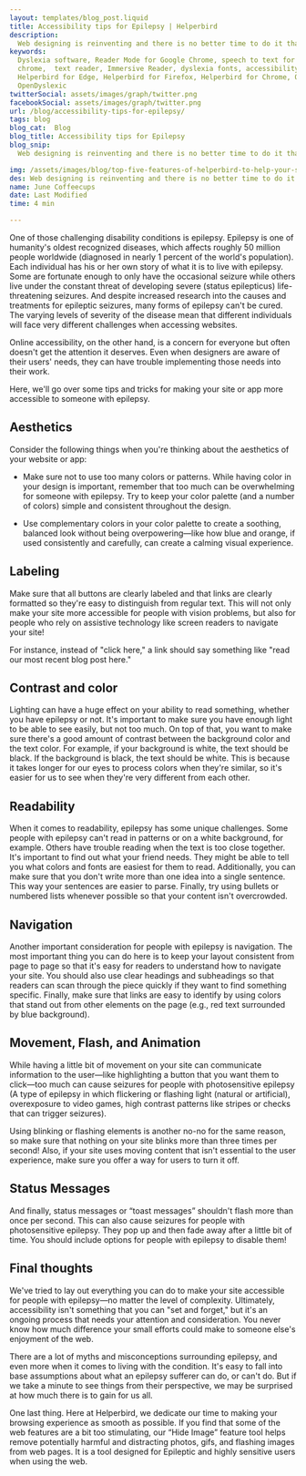 ```yaml
---
layout: templates/blog_post.liquid
title: Accessibility tips for Epilepsy | Helperbird
description:
  Web designing is reinventing and there is no better time to do it than now. Having a great and accessible friendly website will not only help people browse with ease but gives the opportunity to people with disabilities to use them more conveniently and enjoyably.
keywords:
  Dyslexia software, Reader Mode for Google Chrome, speech to text for chrome, Text to speech for
  chrome,  text reader, Immersive Reader, dyslexia fonts, accessibility software, dyslexia software,
  Helperbird for Edge, Helperbird for Firefox, Helperbird for Chrome, Opendyslexic for Chrome,
  OpenDyslexic
twitterSocial: assets/images/graph/twitter.png
facebookSocial: assets/images/graph/twitter.png
url: /blog/accessibility-tips-for-epilepsy/
tags: blog
blog_cat:  Blog
blog_title: Accessibility tips for Epilepsy
blog_snip:
  Web designing is reinventing and there is no better time to do it than now. Having a great and accessible friendly website will not only help people browse with ease but gives the opportunity to people with disabilities to use them more conveniently and enjoyably.

img: /assets/images/blog/top-five-features-of-helperbird-to-help-your-students-in-2021/top-five-features-of-helperbird-to-help-your-students-in-2021.png
des: Web designing is reinventing and there is no better time to do it than now. Having a great and accessible friendly website will not only help people browse with ease but gives the opportunity to people with disabilities to use them more conveniently and enjoyably.
name: June Coffeecups
date: Last Modified
time: 4 min

---
```


 
One of those challenging disability conditions is epilepsy. Epilepsy is one of humanity's oldest recognized diseases, which affects roughly 50 million people worldwide (diagnosed in nearly 1 percent of the world's population). Each individual has his or her own story of what it is to live with epilepsy. Some are fortunate enough to only have the occasional seizure while others live under the constant threat of developing severe (status epilepticus) life-threatening seizures. 
And despite increased research into the causes and treatments for epileptic seizures, many forms of epilepsy can't be cured. The varying levels of severity of the disease mean that different individuals will face very different challenges when accessing websites.
 
Online accessibility, on the other hand, is a concern for everyone but often doesn't get the attention it deserves. Even when designers are aware of their users' needs, they can have trouble implementing those needs into their work.
 
Here, we'll go over some tips and tricks for making your site or app more accessible to someone with epilepsy.
 
## Aesthetics
 
Consider the following things when you're thinking about the aesthetics of your website or app:
 
- Make sure not to use too many colors or patterns. While having color in your design is important, remember that too much can be overwhelming for someone with epilepsy. Try to keep your color palette (and a number of colors) simple and consistent throughout the design.
 
- Use complementary colors in your color palette to create a soothing, balanced look without being overpowering—like how blue and orange, if used consistently and carefully, can create a calming visual experience.
 

## Labeling
 
Make sure that all buttons are clearly labeled and that links are clearly formatted so they're easy to distinguish from regular text. This will not only make your site more accessible for people with vision problems, but also for people who rely on assistive technology like screen readers to navigate your site!
 
For instance, instead of "click here," a link should say something like "read our most recent blog post here."
 

## Contrast and color
 
Lighting can have a huge effect on your ability to read something, whether you have epilepsy or not. It's important to make sure you have enough light to be able to see easily, but not too much. On top of that, you want to make sure there's a good amount of contrast between the background color and the text color. For example, if your background is white, the text should be black. If the background is black, the text should be white. This is because it takes longer for our eyes to process colors when they're similar, so it's easier for us to see when they're very different from each other. 
 

## Readability
 
When it comes to readability, epilepsy has some unique challenges. Some people with epilepsy can't read in patterns or on a white background, for example. Others have trouble reading when the text is too close together. It's important to find out what your friend needs. They might be able to tell you what colors and fonts are easiest for them to read. Additionally, you can make sure that you don't write more than one idea into a single sentence. This way your sentences are easier to parse. Finally, try using bullets or numbered lists whenever possible so that your content isn't overcrowded.
 
## Navigation
 
Another important consideration for people with epilepsy is navigation. The most important thing you can do here is to keep your layout consistent from page to page so that it's easy for readers to understand how to navigate your site. You should also use clear headings and subheadings so that readers can scan through the piece quickly if they want to find something specific. Finally, make sure that links are easy to identify by using colors that stand out from other elements on the page (e.g., red text surrounded by blue background).
 
## Movement, Flash, and Animation
 
While having a little bit of movement on your site can communicate information to the user—like highlighting a button that you want them to click—too much can cause seizures for people with photosensitive epilepsy (A type of epilepsy in which flickering or flashing light (natural or artificial), overexposure to video games, high contrast patterns like stripes or checks that can trigger seizures). 
 
Using blinking or flashing elements is another no-no for the same reason, so make sure that nothing on your site blinks more than three times per second! Also, if your site uses moving content that isn't essential to the user experience, make sure you offer a way for users to turn it off. 
 

## Status Messages
 
And finally, status messages or “toast messages” shouldn't flash more than once per second. This can also cause seizures for people with photosensitive epilepsy. They pop up and then fade away after a little bit of time. You should include options for people with epilepsy to disable them!
 

## Final thoughts
 
We've tried to lay out everything you can do to make your site accessible for people with epilepsy—no matter the level of complexity. Ultimately, accessibility isn't something that you can "set and forget," but it's an ongoing process that needs your attention and consideration. You never know how much difference your small efforts could make to someone else's enjoyment of the web.
 
There are a lot of myths and misconceptions surrounding epilepsy, and even more when it comes to living with the condition. It's easy to fall into base assumptions about what an epilepsy sufferer can do, or can't do. But if we take a minute to see things from their perspective, we may be surprised at how much there is to gain for us all.



One last thing. Here at Helperbird, we dedicate our time to making your browsing experience as smooth as possible. If you find that some of the web features are a bit too stimulating, our “Hide Image” feature tool helps remove potentially harmful and distracting photos, gifs, and flashing images from web pages. It is a tool designed for Epileptic and highly sensitive users when using the web. 
